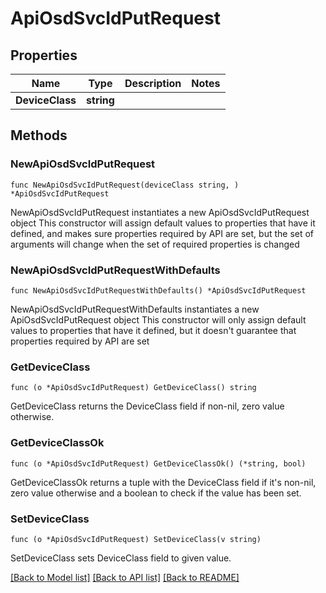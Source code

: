 # ApiOsdSvcIdPutRequest

## Properties

Name | Type | Description | Notes
------------ | ------------- | ------------- | -------------
**DeviceClass** | **string** |  | 

## Methods

### NewApiOsdSvcIdPutRequest

`func NewApiOsdSvcIdPutRequest(deviceClass string, ) *ApiOsdSvcIdPutRequest`

NewApiOsdSvcIdPutRequest instantiates a new ApiOsdSvcIdPutRequest object
This constructor will assign default values to properties that have it defined,
and makes sure properties required by API are set, but the set of arguments
will change when the set of required properties is changed

### NewApiOsdSvcIdPutRequestWithDefaults

`func NewApiOsdSvcIdPutRequestWithDefaults() *ApiOsdSvcIdPutRequest`

NewApiOsdSvcIdPutRequestWithDefaults instantiates a new ApiOsdSvcIdPutRequest object
This constructor will only assign default values to properties that have it defined,
but it doesn't guarantee that properties required by API are set

### GetDeviceClass

`func (o *ApiOsdSvcIdPutRequest) GetDeviceClass() string`

GetDeviceClass returns the DeviceClass field if non-nil, zero value otherwise.

### GetDeviceClassOk

`func (o *ApiOsdSvcIdPutRequest) GetDeviceClassOk() (*string, bool)`

GetDeviceClassOk returns a tuple with the DeviceClass field if it's non-nil, zero value otherwise
and a boolean to check if the value has been set.

### SetDeviceClass

`func (o *ApiOsdSvcIdPutRequest) SetDeviceClass(v string)`

SetDeviceClass sets DeviceClass field to given value.



[[Back to Model list]](../README.md#documentation-for-models) [[Back to API list]](../README.md#documentation-for-api-endpoints) [[Back to README]](../README.md)


